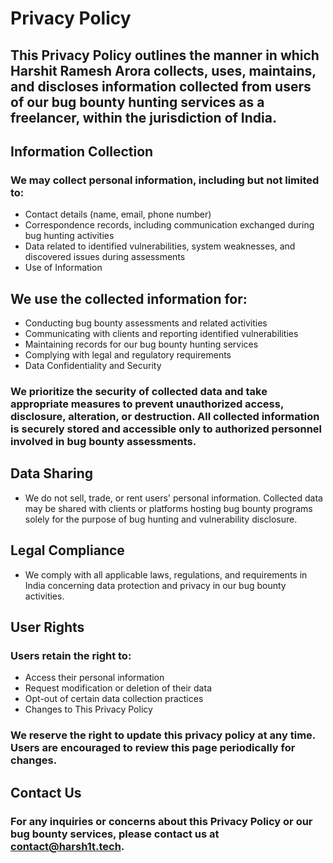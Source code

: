 # Privacy Policy

## This Privacy Policy outlines the manner in which Harshit Ramesh Arora collects, uses, maintains, and discloses information collected from users of our bug bounty hunting services as a freelancer, within the jurisdiction of India.

## Information Collection

### We may collect personal information, including but not limited to:
-  Contact details (name, email, phone number)
- Correspondence records, including communication exchanged during bug hunting activities
- Data related to identified vulnerabilities, system weaknesses, and discovered issues during assessments
- Use of Information

## We use the collected information for:

- Conducting bug bounty assessments and related activities
- Communicating with clients and reporting identified vulnerabilities
- Maintaining records for our bug bounty hunting services
- Complying with legal and regulatory requirements
- Data Confidentiality and Security

### We prioritize the security of collected data and take appropriate measures to prevent unauthorized access, disclosure, alteration, or destruction. All collected information is securely stored and accessible only to authorized personnel involved in bug bounty assessments.

## Data Sharing

- We do not sell, trade, or rent users' personal information. Collected data may be shared with clients or platforms hosting bug bounty programs solely for the purpose of bug hunting and vulnerability disclosure.

## Legal Compliance

- We comply with all applicable laws, regulations, and requirements in India concerning data protection and privacy in our bug bounty activities.

## User Rights

### Users retain the right to:

- Access their personal information
- Request modification or deletion of their data
- Opt-out of certain data collection practices
- Changes to This Privacy Policy

### We reserve the right to update this privacy policy at any time. Users are encouraged to review this page periodically for changes.

## Contact Us

### For any inquiries or concerns about this Privacy Policy or our bug bounty services, please contact us at contact@harsh1t.tech.

